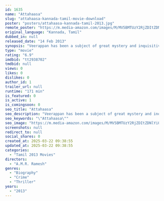 ```yaml
---
id: 1635
name: "Attahaasa"
slug: "attahaasa-kannada-tamil-movie-download"
poster: "posters/attahaasa-kannada-tamil-2013.jpg"
remote_poster: "https://m.media-amazon.com/images/M/MV5BMTUzY2RjZDItZDNlYi00ZTFmLWIzNDItYjYzNTNiODYxYzgxXkEyXkFqcGdeQXVyMTEzNzg0Mjkx._V1_SX300.jpg"
original_language: "Kannada, Tamil"
dubbed_in: null
released_date: "14 Feb 2013"
synopsis: "Veerappan has been a subject of great mystery and inquisitive character among the journalistic society. His life has been marked with various twists and turns that has always left a common man in oblivion of sorts. His crimes have..."
type: "movie"
rating: "6.9"
imdbid: "tt2938702"
tmdbid: null
views: 0
likes: 0
dislikes: 0
author_id: 1
trailer_url: null
runtime: "171 min"
is_featured: 0
is_active: 1
is_comingsoon: 0
seo_title: "Attahaasa"
seo_description: "Veerappan has been a subject of great mystery and inquisitive character among the journalistic society. His life has been marked with various twists and turns that has always left a common man in oblivion of sorts. His crimes have..."
seo_keywords: "\"Attahaasa\""
seo_image: "https://m.media-amazon.com/images/M/MV5BMTUzY2RjZDItZDNlYi00ZTFmLWIzNDItYjYzNTNiODYxYzgxXkEyXkFqcGdeQXVyMTEzNzg0Mjkx._V1_SX300.jpg"
screenshots: null
redirect_to: null
social_shares: 0
created_at: 2025-03-22 09:38:55
updated_at: 2025-03-22 09:38:55
categories:
  - "Tamil 2013 Movies"
directors:
  - "A.M.R. Ramesh"
genres:
  - "Biography"
  - "Crime"
  - "Thriller"
years:
  - "2013"
---
```

